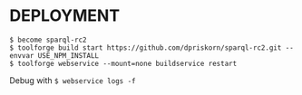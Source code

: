 # DEPLOYMENT
```
$ become sparql-rc2
$ toolforge build start https://github.com/dpriskorn/sparql-rc2.git --envvar USE_NPM_INSTALL
$ toolforge webservice --mount=none buildservice restart
```
Debug with
`$ webservice logs -f`